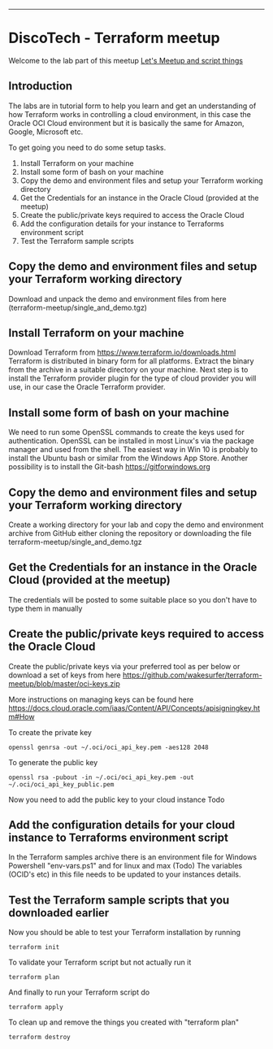 
----

# DiscoTech - Terraform meetup #

Welcome to the lab part of this meetup [Let's Meetup and script things](https://www.meetup.com/DiscoTech-By-Oracle/events/252266605/ "Let's Meetup and script things")

## Introduction	##

The labs are in tutorial form to help you learn and get an understanding of how Terraform works in controlling a cloud environment, in this case the Oracle OCI Cloud environment but it is basically the same for Amazon, Google, Microsoft etc.

To get going you need to do some setup tasks.

1. Install Terraform on your machine
2. Install some form of bash on your machine
3. Copy the demo and environment files and setup your Terraform working directory
4. Get the Credentials for an instance in the Oracle Cloud (provided at the meetup)
5. Create the public/private keys required to access the Oracle Cloud
6. Add the configuration details for your instance to Terraforms environment script
7. Test the Terraform sample scripts

## Copy the demo and environment files and setup your Terraform working directory ##
Download and unpack the demo and environment files from here (terraform-meetup/single_and_demo.tgz)

## Install Terraform on your machine ##
Download Terraform from https://www.terraform.io/downloads.html
Terraform is distributed in binary form for all platforms. Extract the binary from the archive in a suitable directory on your machine.
Next step is to install the Terraform provider plugin for the type of cloud provider you will use, in our case the Oracle Terraform provider.

## Install some form of bash on your machine ##
We need to run some OpenSSL commands to create the keys used for authentication. OpenSSL can be installed in most Linux's via the package manager and used from the shell. The easiest way in Win 10 is probably to install the Ubuntu bash or similar from the Windows App Store.
Another possibility is to install the Git-bash https://gitforwindows.org

## Copy the demo and environment files and setup your Terraform working directory ##
Create a working directory for your lab and copy the demo and environment archive from GitHub either cloning the repository or downloading the file terraform-meetup/single_and_demo.tgz

## Get the Credentials for an instance in the Oracle Cloud (provided at the meetup) ##
The credentials will be posted to some suitable place so you don't have to type them in manually

## Create the public/private keys required to access the Oracle Cloud ##
Create the public/private keys via your preferred tool as per below or download a set of keys from here
https://github.com/wakesurfer/terraform-meetup/blob/master/oci-keys.zip

More instructions on managing keys can be found here https://docs.cloud.oracle.com/iaas/Content/API/Concepts/apisigningkey.htm#How

To create the private key
```
openssl genrsa -out ~/.oci/oci_api_key.pem -aes128 2048
```

To generate the public key
```
openssl rsa -pubout -in ~/.oci/oci_api_key.pem -out ~/.oci/oci_api_key_public.pem
```

Now you need to add the public key to your cloud instance
Todo

## Add the configuration details for your cloud instance to Terraforms environment script ##
In the Terraform samples archive there is an environment file for Windows Powershell "env-vars.ps1" and for linux and max (Todo)
The variables (OCID's etc) in this file needs to be updated to your instances details.

## Test the Terraform sample scripts that you downloaded earlier ##
Now you should be able to test your Terraform installation by running
```
terraform init
```

To validate your Terraform script but not actually run it
```
terraform plan
```

And finally to run your Terraform script do
```
terraform apply
```

To clean up and remove the things you created with "terraform plan"
```
terraform destroy
```
